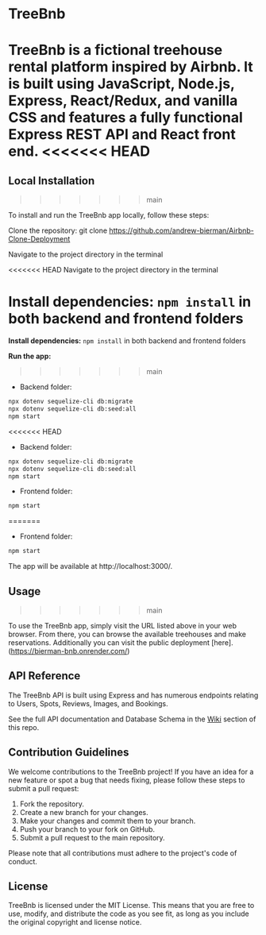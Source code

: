 # TreeBnb

TreeBnb is a fictional treehouse rental platform inspired by Airbnb. It is built using JavaScript, Node.js, Express, React/Redux, and vanilla CSS and features a fully functional Express REST API and React front end.
<<<<<<< HEAD
=======

## **Local Installation**
>>>>>>> main

To install and run the TreeBnb app locally, follow these steps:

Clone the repository: git clone https://github.com/andrew-bierman/Airbnb-Clone-Deployment

Navigate to the project directory in the terminal

<<<<<<< HEAD
Navigate to the project directory in the terminal

**Install dependencies:** `npm install` in both backend and frontend folders
=======
**Install dependencies:** `npm install` in both backend and frontend folders

**Run the app:**
>>>>>>> main

 - Backend folder:
 
```bash
npx dotenv sequelize-cli db:migrate
npx dotenv sequelize-cli db:seed:all
npm start
```

<<<<<<< HEAD
 - Backend folder:

```bash
npx dotenv sequelize-cli db:migrate
npx dotenv sequelize-cli db:seed:all
npm start
```


 - Frontend folder:
```bash
npm start
```
=======

 - Frontend folder:
```bash
npm start
```

The app will be available at http://localhost:3000/.

## Usage
>>>>>>> main

To use the TreeBnb app, simply visit the URL listed above in your web browser. From there, you can browse the available treehouses and make reservations. Additionally you can visit the public deployment [here].(https://bierman-bnb.onrender.com/)

## API Reference

The TreeBnb API is built using Express and has numerous endpoints relating to Users, Spots, Reviews, Images, and Bookings.

See the full API documentation and Database Schema in the [Wiki](https://github.com/andrew-bierman/AirBnb-Clone-Deployment/wiki/Database-Schema-Design) section of this repo.

## Contribution Guidelines

We welcome contributions to the TreeBnb project! If you have an idea for a new feature or spot a bug that needs fixing, please follow these steps to submit a pull request:



 1. Fork the repository.
 2. Create a new branch for your changes.
 3. Make your changes and commit them to your branch.
 4. Push your branch to your fork on GitHub.
 5. Submit a pull request to the main repository.

Please note that all contributions must adhere to the project's code of conduct.

## License

TreeBnb is licensed under the MIT License. This means that you are free to use, modify, and distribute the code as you see fit, as long as you include the original copyright and license notice.
